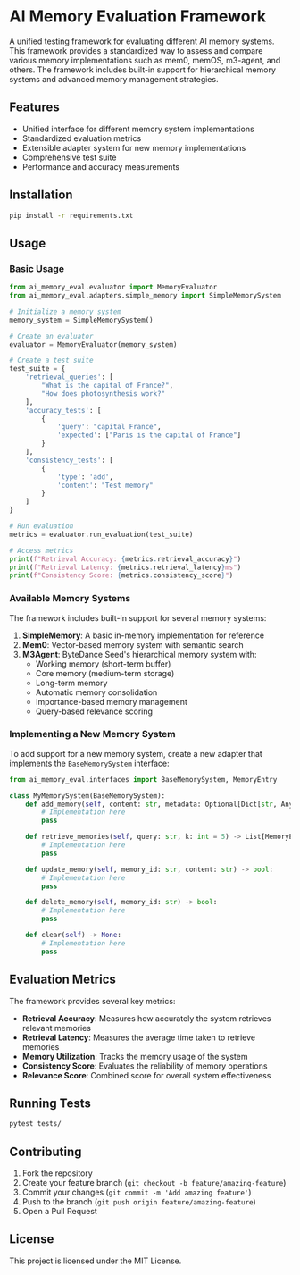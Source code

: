 # AI Memory Evaluation Framework

A unified testing framework for evaluating different AI memory systems. This framework provides a standardized way to assess and compare various memory implementations such as mem0, memOS, m3-agent, and others. The framework includes built-in support for hierarchical memory systems and advanced memory management strategies.

## Features

- Unified interface for different memory system implementations
- Standardized evaluation metrics
- Extensible adapter system for new memory implementations
- Comprehensive test suite
- Performance and accuracy measurements

## Installation

```bash
pip install -r requirements.txt
```

## Usage

### Basic Usage

```python
from ai_memory_eval.evaluator import MemoryEvaluator
from ai_memory_eval.adapters.simple_memory import SimpleMemorySystem

# Initialize a memory system
memory_system = SimpleMemorySystem()

# Create an evaluator
evaluator = MemoryEvaluator(memory_system)

# Create a test suite
test_suite = {
    'retrieval_queries': [
        "What is the capital of France?",
        "How does photosynthesis work?"
    ],
    'accuracy_tests': [
        {
            'query': "capital France",
            'expected': ["Paris is the capital of France"]
        }
    ],
    'consistency_tests': [
        {
            'type': 'add',
            'content': "Test memory"
        }
    ]
}

# Run evaluation
metrics = evaluator.run_evaluation(test_suite)

# Access metrics
print(f"Retrieval Accuracy: {metrics.retrieval_accuracy}")
print(f"Retrieval Latency: {metrics.retrieval_latency}ms")
print(f"Consistency Score: {metrics.consistency_score}")
```

### Available Memory Systems

The framework includes built-in support for several memory systems:

1. **SimpleMemory**: A basic in-memory implementation for reference
2. **Mem0**: Vector-based memory system with semantic search
3. **M3Agent**: ByteDance Seed's hierarchical memory system with:
   - Working memory (short-term buffer)
   - Core memory (medium-term storage)
   - Long-term memory
   - Automatic memory consolidation
   - Importance-based memory management
   - Query-based relevance scoring

### Implementing a New Memory System

To add support for a new memory system, create a new adapter that implements the `BaseMemorySystem` interface:

```python
from ai_memory_eval.interfaces import BaseMemorySystem, MemoryEntry

class MyMemorySystem(BaseMemorySystem):
    def add_memory(self, content: str, metadata: Optional[Dict[str, Any]] = None) -> str:
        # Implementation here
        pass

    def retrieve_memories(self, query: str, k: int = 5) -> List[MemoryEntry]:
        # Implementation here
        pass

    def update_memory(self, memory_id: str, content: str) -> bool:
        # Implementation here
        pass

    def delete_memory(self, memory_id: str) -> bool:
        # Implementation here
        pass

    def clear(self) -> None:
        # Implementation here
        pass
```

## Evaluation Metrics

The framework provides several key metrics:

- **Retrieval Accuracy**: Measures how accurately the system retrieves relevant memories
- **Retrieval Latency**: Measures the average time taken to retrieve memories
- **Memory Utilization**: Tracks the memory usage of the system
- **Consistency Score**: Evaluates the reliability of memory operations
- **Relevance Score**: Combined score for overall system effectiveness

## Running Tests

```bash
pytest tests/
```

## Contributing

1. Fork the repository
2. Create your feature branch (`git checkout -b feature/amazing-feature`)
3. Commit your changes (`git commit -m 'Add amazing feature'`)
4. Push to the branch (`git push origin feature/amazing-feature`)
5. Open a Pull Request

## License

This project is licensed under the MIT License.
